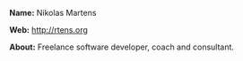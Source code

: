 **Name:** 
Nikolas Martens

**Web:** 
http://rtens.org

**About:** 
Freelance software developer, coach and consultant.
